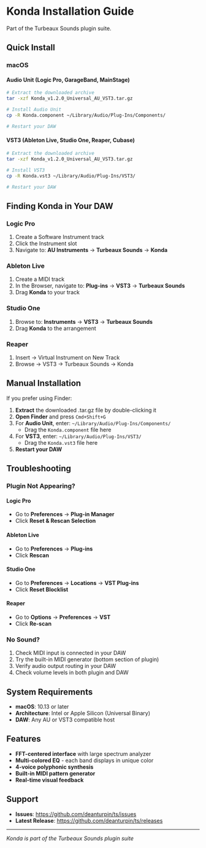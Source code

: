 # Konda Installation Guide

Part of the Turbeaux Sounds plugin suite.

## Quick Install

### macOS

#### Audio Unit (Logic Pro, GarageBand, MainStage)
```bash
# Extract the downloaded archive
tar -xzf Konda_v1.2.0_Universal_AU_VST3.tar.gz

# Install Audio Unit
cp -R Konda.component ~/Library/Audio/Plug-Ins/Components/

# Restart your DAW
```

#### VST3 (Ableton Live, Studio One, Reaper, Cubase)
```bash
# Extract the downloaded archive
tar -xzf Konda_v1.2.0_Universal_AU_VST3.tar.gz

# Install VST3
cp -R Konda.vst3 ~/Library/Audio/Plug-Ins/VST3/

# Restart your DAW
```

## Finding Konda in Your DAW

### Logic Pro
1. Create a Software Instrument track
2. Click the Instrument slot
3. Navigate to: **AU Instruments** → **Turbeaux Sounds** → **Konda**

### Ableton Live
1. Create a MIDI track
2. In the Browser, navigate to: **Plug-ins** → **VST3** → **Turbeaux Sounds**
3. Drag **Konda** to your track

### Studio One
1. Browse to: **Instruments** → **VST3** → **Turbeaux Sounds**
2. Drag **Konda** to the arrangement

### Reaper
1. Insert → Virtual Instrument on New Track
2. Browse → VST3 → Turbeaux Sounds → Konda

## Manual Installation

If you prefer using Finder:

1. **Extract** the downloaded .tar.gz file by double-clicking it
2. **Open Finder** and press `Cmd+Shift+G`
3. For **Audio Unit**, enter: `~/Library/Audio/Plug-Ins/Components/`
   - Drag the `Konda.component` file here
4. For **VST3**, enter: `~/Library/Audio/Plug-Ins/VST3/`
   - Drag the `Konda.vst3` file here
5. **Restart your DAW**

## Troubleshooting

### Plugin Not Appearing?

#### Logic Pro
- Go to **Preferences** → **Plug-in Manager**
- Click **Reset & Rescan Selection**

#### Ableton Live
- Go to **Preferences** → **Plug-ins**
- Click **Rescan**

#### Studio One
- Go to **Preferences** → **Locations** → **VST Plug-ins**
- Click **Reset Blocklist**

#### Reaper
- Go to **Options** → **Preferences** → **VST**
- Click **Re-scan**

### No Sound?
1. Check MIDI input is connected in your DAW
2. Try the built-in MIDI generator (bottom section of plugin)
3. Verify audio output routing in your DAW
4. Check volume levels in both plugin and DAW

## System Requirements

- **macOS**: 10.13 or later
- **Architecture**: Intel or Apple Silicon (Universal Binary)
- **DAW**: Any AU or VST3 compatible host

## Features

- **FFT-centered interface** with large spectrum analyzer
- **Multi-colored EQ** - each band displays in unique color
- **4-voice polyphonic synthesis**
- **Built-in MIDI pattern generator**
- **Real-time visual feedback**

## Support

- **Issues**: https://github.com/deanturpin/ts/issues
- **Latest Release**: https://github.com/deanturpin/ts/releases

---

*Konda is part of the Turbeaux Sounds plugin suite*